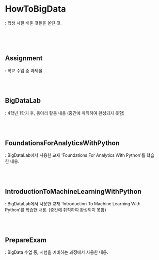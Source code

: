 # HowToBigData
: 학생 시절 배운 것들을 올린 것.

<br>
<br>
<br>

## Assignment
: 학교 수업 중 과제물.

<br>
<br>

## BigDataLab
: 4학년 1학기 후, 동아리 활동 내용 (중간에 취직하여 완성되지 못함)

<br>
<br>

## FoundationsForAnalyticsWithPython
: BigDataLab에서 사용한 교재 'Foundations For Analytics With Python'를 학습한 내용.

<br>
<br>

## IntroductionToMachineLearningWithPython
: BigDataLab에서 사용한 교재 'Introduction To Machine Learning With Python'를 학습한 내용. (중간에 취직하여 완성되지 못함)

<br>
<br>

## PrepareExam
: BigData 수업 중, 시험을 예비하는 과정에서 사용한 내용.

<br>
<br>
